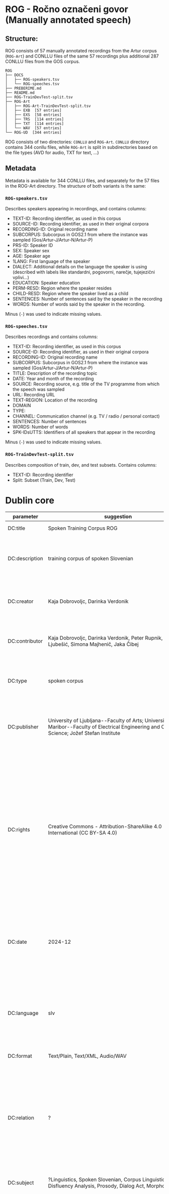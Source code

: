 # ROG - Ročno označeni govor (Manually annotated speech)

## Structure:

ROG consists of 57 manually annotated recordings from the Artur corpus (`ROG-Art`) and CONLLU files of the same 57 recordings plus additional 287 CONLLU files from the GOS corpus.


```
ROG
├── DOCS
│   ├── ROG-speakers.tsv
│   └── ROG-speeches.tsv
├── PREBERIME.md
├── README.md
├── ROG-TrainDevTest-split.tsv
├── ROG-Art
│   ├── ROG-Art-TrainDevTest-split.tsv
│   ├── EXB  [57 entries]
│   ├── EXS  [58 entries]
│   ├── TRS  [114 entries]
│   ├── TXT  [114 entries]
│   └── WAV  [57 entries]
└── ROG-UD  [344 entries]
```
ROG consists of two directories: `CONLLU` and `ROG-Art`. `CONLLU` directory contains 344 conllu files, while `ROG-Art` is split in subdirectories based on the file types (AVD for audio, TXT for text, ...)

## Metadata

Metadata is available for 344 CONLLU files, and separately for the 57 files in the ROG-Art directory. The structure of both variants is the same:

### `ROG-speakers.tsv`

Describes speakers appearing in recordings, and contains columns:

* TEXT-ID: Recording identifier, as used in this corpus
* SOURCE-ID: Recording identifier, as used in their original corpora
* RECORDING-ID: Original recording name
* SUBCORPUS: Subcorpus in GOS2.1 from where the instance was sampled (Gos/Artur-J/Artur-N/Artur-P)
* PRS-ID: Speaker ID
* SEX: Speaker sex
* AGE: Speaker age
* 1LANG: First language of the speaker
* DIALECT: Additional details on the language the speaker is using (described with labels like standardni, pogovorni, narečje, tujejezični vplivi...)
* EDUCATION: Speaker education
* PERM-RESD: Region where the speaker resides
* CHILD-RESD: Region where the speaker lived as a child
* SENTENCES: Number of sentences said by the speaker in the recording
* WORDS: Number of words said by the speaker in the recording.

Minus (`-`) was used to indicate missing values.

### `ROG-speeches.tsv`

Describes recordings and contains columns:

* TEXT-ID: Recording identifier, as used in this corpus
* SOURCE-ID: Recording identifier, as used in their original corpora
* RECORDING-ID: Original recording name
* SUBCORPUS: Subcorpus in GOS2.1 from where the instance was sampled (Gos/Artur-J/Artur-N/Artur-P)
* TITLE: Description of the recording topic
* DATE: Year and month of the recording
* SOURCE: Recording source, e.g. title of the TV programme from which the speech was sampled
* URL: Recording URL
* TEXT-REGION: Location of the recording
* DOMAIN
* TYPE:
* CHANNEL: Communication channel (e.g. TV / radio / personal contact)
* SENTENCES: Number of sentences
* WORDS: Number of words
* SPK-IDsUTTS: Identifiers of all speakers that appear in the recording

Minus (`-`) was used to indicate missing values.


### `ROG-TrainDevTest-split.tsv`

Describes composition of train, dev, and test subsets. Contains columns:
* TEXT-ID: Recording identifier
* Split: Subset (Train, Dev, Test)


# Dublin core

| parameter      | suggestion                                                                                                                                      | definition                                                                                                                                                                                                                                                  |
| -------------- | ----------------------------------------------------------------------------------------------------------------------------------------------- | ----------------------------------------------------------------------------------------------------------------------------------------------------------------------------------------------------------------------------------------------------------- |
| DC:title       | Spoken Training Corpus ROG                                                                                                                      | The name of your website                                                                                                                                                                                                                                    |
| DC:description | training corpus of spoken Slovenian                                                                                                             | Textual outline of the content. Can be the same as the content of <meta name="descripion"> tag.                                                                                                                                                             |
| DC:creator     | Kaja Dobrovoljc, Darinka Verdonik                                                                                                               | The person or organization responsible for the content.                                                                                                                                                                                                     |
| DC:contributor | Kaja Dobrovoljc, Darinka Verdonik, Peter Rupnik, Nikola Ljubešić, Simona Majhenič, Jaka Čibej                                                   | Person, organization or service that contribute to the content.                                                                                                                                                                                             |
| DC:type        | spoken corpus                                                                                                                                   | A category for the content. A full list of Types can be found [here](http://dublincore.org/documents/dcmi-type-vocabulary/#dcmitype-Collection)                                                                                                             |
| DC:publisher   | University of Ljubljana--Faculty of Arts; University of Maribor--Faculty of Electrical Engineering and Computer Science; Jožef Stefan Institute | An entity (person, organization or service) responsible for making the content available.                                                                                                                                                                   |
| DC:rights      | Creative Commons - Attribution-ShareAlike 4.0 International (CC BY-SA 4.0)                                                                      | Typically a Rights element will contain a rights management statement for the resource, or reference a service providing such information. Rights information often encompasses Intellectual Property Rights (IPR), Copyright, and various Property Rights. |
| DC:date        | 2024-12                                                                                                                                         | A point or period of time associated with the lifecycle of content. Typically the date of when content become available.                                                                                                                                    |
| DC:language    | slv                                                                                                                                             | In what language the content is written. You must the correct language code. You can find all language codes [here](https://paladini.github.io/dublin-core-basics/).                                                                                        |
| DC:format      | Text/Plain, Text/XML, Audio/WAV                                                                                                                 | Types are available [here](http://dublincore.org/documents/dcmi-type-vocabulary/#dcmitype-Collection)                                                                                                                                                       |
| DC:relation    | ?                                                                                                                                               | How the content relates to other resources for instance. Think in a chapter of a book, for example: the chapter isPartOf book. A full list of possible relations can be found [here](https://paladini.github.io/dublin-core-basics/)                        |
| DC:subject     | ?Linguistics, Spoken Slovenian, Corpus Linguistics, Disfluency Analysis, Prosody, Dialog Act, Morphosyntax?                                     | The topic covered by the content.                                                                                                                                                                                                                           |
| DC:coverage    | ?Slovenia?                                                                                                                                      | Where the content is physically located. Coverage will typically include spatial location (place name or geographic co-ordinates), temporal period (date, date range) or jurisdiction (named administrative entity).                                        |
| DC:indentifier | hdl.handle.net...                                                                                                                               | An unique identifier to your content. Can be a string or number generate by a formal identification system - or just a URL.                                                                                                                                 |
| DC:source      | https://www.clarin.si/repository/xmlui/handle/11356/1863                                                                                        | Where the content originally delivered from or a resource that is related intelectually to the described content.                                                                                                                                           |